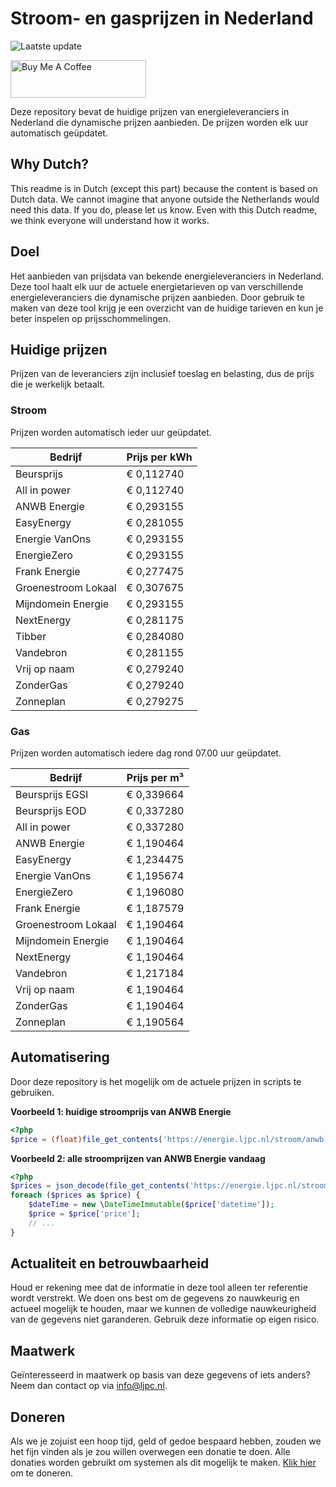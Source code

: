 # Stroom- en gasprijzen in Nederland

![Laatste update](https://img.shields.io/badge/laatste%20update-2025--05--15%2008%3A00%20CET-brightgreen)

<a href="https://www.buymeacoffee.com/Lars-" target="_blank"><img src="https://cdn.buymeacoffee.com/buttons/v2/default-orange.png" alt="Buy Me A Coffee" height="60" style="height: 60px !important;width: 217px !important;" ></a>

Deze repository bevat de huidige prijzen van energieleveranciers in Nederland die dynamische prijzen aanbieden. De prijzen worden elk uur automatisch geüpdatet.

## Why Dutch?

This readme is in Dutch (except this part) because the content is based on Dutch data. We cannot imagine that anyone outside the Netherlands would need this data. If you do, please let us know. Even with this Dutch readme, we think
everyone will understand how it works.

## Doel

Het aanbieden van prijsdata van bekende energieleveranciers in Nederland. Deze tool haalt elk uur de actuele energietarieven op van verschillende energieleveranciers die dynamische prijzen aanbieden. Door gebruik te maken van deze tool
krijg je een overzicht van de huidige tarieven en kun je beter inspelen op prijsschommelingen.

## Huidige prijzen

Prijzen van de leveranciers zijn inclusief toeslag en belasting, dus de prijs die je werkelijk betaalt.

### Stroom

Prijzen worden automatisch ieder uur geüpdatet.

 Bedrijf | Prijs per kWh 
---------|---------------
Beursprijs | € 0,112740
All in power | € 0,112740
ANWB Energie | € 0,293155
EasyEnergy | € 0,281055
Energie VanOns | € 0,293155
EnergieZero | € 0,293155
Frank Energie | € 0,277475
Groenestroom Lokaal | € 0,307675
Mijndomein Energie | € 0,293155
NextEnergy | € 0,281175
Tibber | € 0,284080
Vandebron | € 0,281155
Vrij op naam | € 0,279240
ZonderGas | € 0,279240
Zonneplan | € 0,279275


### Gas

Prijzen worden automatisch iedere dag rond 07.00 uur geüpdatet.

 Bedrijf | Prijs per m³ 
---------|--------------
Beursprijs EGSI | € 0,339664
Beursprijs EOD | € 0,337280
All in power | € 0,337280
ANWB Energie | € 1,190464
EasyEnergy | € 1,234475
Energie VanOns | € 1,195674
EnergieZero | € 1,196080
Frank Energie | € 1,187579
Groenestroom Lokaal | € 1,190464
Mijndomein Energie | € 1,190464
NextEnergy | € 1,190464
Vandebron | € 1,217184
Vrij op naam | € 1,190464
ZonderGas | € 1,190464
Zonneplan | € 1,190564


## Automatisering

Door deze repository is het mogelijk om de actuele prijzen in scripts te gebruiken.

**Voorbeeld 1: huidige stroomprijs van ANWB Energie**

```php
<?php
$price = (float)file_get_contents('https://energie.ljpc.nl/stroom/anwb-energie-nu.txt');

```

**Voorbeeld 2: alle stroomprijzen van ANWB Energie vandaag**

```php
<?php
$prices = json_decode(file_get_contents('https://energie.ljpc.nl/stroom/all-in-power-vandaag.json'),true);
foreach ($prices as $price) {
    $dateTime = new \DateTimeImmutable($price['datetime']);
    $price = $price['price'];
    // ...
}
```

## Actualiteit en betrouwbaarheid

Houd er rekening mee dat de informatie in deze tool alleen ter referentie wordt verstrekt. We doen ons best om de gegevens zo nauwkeurig en actueel mogelijk te houden, maar we kunnen de volledige nauwkeurigheid van de gegevens niet
garanderen. Gebruik deze informatie op eigen risico.

## Maatwerk

Geïnteresseerd in maatwerk op basis van deze gegevens of iets anders? Neem dan contact op
via [info@ljpc.nl](mailto:info@ljpc.nl?subject=Energie%20prijzen).

## Doneren

Als we je zojuist een hoop tijd, geld of gedoe bespaard hebben, zouden we het fijn vinden als je zou willen overwegen een
donatie te doen. Alle donaties worden gebruikt om systemen als dit mogelijk te
maken. [Klik hier](https://www.buymeacoffee.com/Lars-) om te doneren.
